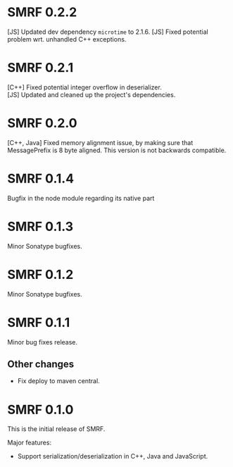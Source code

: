 # SMRF 0.2.2
[JS] Updated dev dependency `microtime` to 2.1.6.
[JS] Fixed potential problem wrt. unhandled C++ exceptions.

# SMRF 0.2.1
[C++] Fixed potential integer overflow in deserializer.<br/>
[JS] Updated and cleaned up the project's dependencies.

# SMRF 0.2.0
[C++, Java] Fixed memory alignment issue, by making sure that MessagePrefix is 8 byte aligned.
This version is not backwards compatible.

# SMRF 0.1.4
Bugfix in the node module regarding its native part

# SMRF 0.1.3
Minor Sonatype bugfixes.

# SMRF 0.1.2
Minor Sonatype bugfixes.

# SMRF 0.1.1
Minor bug fixes release.

## Other changes
* Fix deploy to maven central.

# SMRF 0.1.0
This is the initial release of SMRF.

Major features:
* Support serialization/deserialization in C++, Java and JavaScript.
